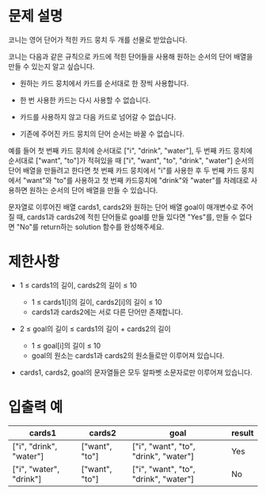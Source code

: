 # 문제 설명

코니는 영어 단어가 적힌 카드 뭉치 두 개를 선물로 받았습니다.

코니는 다음과 같은 규칙으로 카드에 적힌 단어들을 사용해 원하는 순서의 단어 배열을 만들 수 있는지 알고 싶습니다.

- 원하는 카드 뭉치에서 카드를 순서대로 한 장씩 사용합니다.

- 한 번 사용한 카드는 다시 사용할 수 없습니다.

- 카드를 사용하지 않고 다음 카드로 넘어갈 수 없습니다.

- 기존에 주어진 카드 뭉치의 단어 순서는 바꿀 수 없습니다.

예를 들어 첫 번째 카드 뭉치에 순서대로 ["i", "drink", "water"], 두 번째 카드 뭉치에 순서대로 ["want", "to"]가 적혀있을 때
["i", "want", "to", "drink", "water"] 순서의 단어 배열을 만들려고 한다면
첫 번째 카드 뭉치에서 "i"를 사용한 후 두 번째 카드 뭉치에서 "want"와 "to"를 사용하고 첫 번째 카드뭉치에 "drink"와 "water"를 차례대로 사용하면 원하는 순서의 단어 배열을 만들 수 있습니다.

문자열로 이루어진 배열 cards1, cards2와 원하는 단어 배열 goal이 매개변수로 주어질 때, cards1과 cards2에 적힌 단어들로 goal를 만들 있다면 "Yes"를, 만들 수 없다면 "No"를 return하는 solution 함수를 완성해주세요.

# 제한사항
- 1 ≤ cards1의 길이, cards2의 길이 ≤ 10
    - 1 ≤ cards1[i]의 길이, cards2[i]의 길이 ≤ 10
    - cards1과 cards2에는 서로 다른 단어만 존재합니다.

- 2 ≤ goal의 길이 ≤ cards1의 길이 + cards2의 길이
    - 1 ≤ goal[i]의 길이 ≤ 10
    - goal의 원소는 cards1과 cards2의 원소들로만 이루어져 있습니다.

- cards1, cards2, goal의 문자열들은 모두 알파벳 소문자로만 이루어져 있습니다.

# 입출력 예
| cards1                | cards2       | goal                                 | result |
|------------------------|--------------|---------------------------------------|--------|
| ["i", "drink", "water"] | ["want", "to"] | ["i", "want", "to", "drink", "water"] | Yes    |
| ["i", "water", "drink"] | ["want", "to"] | ["i", "want", "to", "drink", "water"] | No     |
